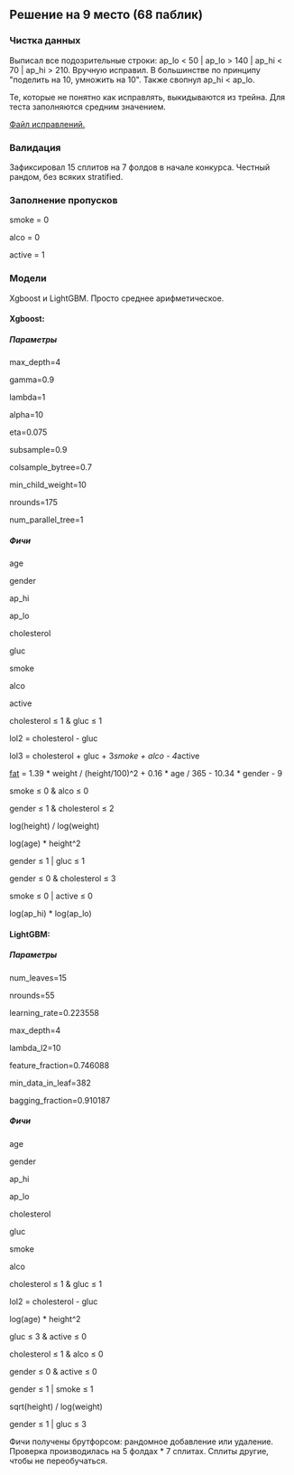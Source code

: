 Решение на 9 место (68 паблик)
---------------------

### Чистка данных
Выписал все подозрительные строки: ap_lo < 50 | ap_lo > 140 | ap_hi < 70 | ap_hi > 210. Вручную исправил. В большинстве по принципу "поделить на 10, умножить на 10". Также свопнул ap_hi < ap_lo.

Те, которые не понятно как исправлять, выкидываются из трейна. Для теста заполняются средним значением.

<a href="https://github.com/tyamgin/mlbootcamp/blob/master/championship12/fix.R">Файл исправлений.</a>

### Валидация
Зафиксировал 15 сплитов на 7 фолдов в начале конкурса. Честный рандом, без всяких stratified.

### Заполнение пропусков
smoke = 0

alco = 0

active = 1


### Модели
Xgboost и LightGBM. Просто среднее арифметическое.

#### Xgboost:
##### Параметры
  max_depth=4 
  
  gamma=0.9
  
  lambda=1
  
  alpha=10
  
  eta=0.075
  
  subsample=0.9
  
  colsample_bytree=0.7
  
  min_child_weight=10
  
  nrounds=175
  
  num_parallel_tree=1

##### Фичи
age

gender

ap_hi

ap_lo

cholesterol

gluc

smoke

alco

active

cholesterol ≤ 1 & gluc ≤ 1

lol2 = cholesterol - gluc

lol3 = cholesterol + gluc + 3*smoke + alco - 4*active

<a href="http://halls.md/race-body-fat-percentage/">fat</a> = 1.39 * weight / (height/100)^2 + 0.16 * age / 365 - 10.34 * gender - 9 

smoke ≤ 0 & alco ≤ 0

gender ≤ 1 & cholesterol ≤ 2

log(height) / log(weight)

log(age) * height^2

gender ≤ 1 | gluc ≤ 1

gender ≤ 0 & cholesterol ≤ 3

smoke ≤ 0 | active ≤ 0

log(ap_hi) * log(ap_lo)

#### LightGBM:

##### Параметры

  num_leaves=15
  
  nrounds=55
  
  learning_rate=0.223558
  
  max_depth=4
  
  lambda_l2=10
  
  feature_fraction=0.746088
  
  min_data_in_leaf=382
  
  bagging_fraction=0.910187
  

##### Фичи
age

gender

ap_hi

ap_lo

cholesterol

gluc

smoke

alco

cholesterol ≤ 1 & gluc ≤ 1

lol2 = cholesterol - gluc

log(age) * height^2

gluc ≤ 3 & active ≤ 0

cholesterol ≤ 1 & alco ≤ 0

gender ≤ 0 & active ≤ 0

gender ≤ 1 | smoke ≤ 1

sqrt(height) / log(weight)

gender ≤ 1 | gluc ≤ 3


Фичи получены брутфорсом: рандомное добавление или удаление. Проверка производилась на 5 фолдах * 7 сплитах. Сплиты другие, чтобы не переобучаться.
